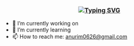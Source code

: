 <div align = "center">

### [![Typing SVG](https://readme-typing-svg.herokuapp.com?font=Lobster&size=40&color=8593F7&background=FFFFFF00&lines=Welcome%2C+my+portfolio)](https://git.io/typing-svg)

</div>



- 🔭 I’m currently working on 
- 🌱 I’m currently learning  
- 📫 How to reach me: anurim0626@gmail.com

